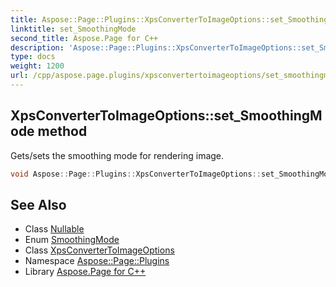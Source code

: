 ```yaml
---
title: Aspose::Page::Plugins::XpsConverterToImageOptions::set_SmoothingMode method
linktitle: set_SmoothingMode
second_title: Aspose.Page for C++
description: 'Aspose::Page::Plugins::XpsConverterToImageOptions::set_SmoothingMode method. Gets/sets the smoothing mode for rendering image in C++.'
type: docs
weight: 1200
url: /cpp/aspose.page.plugins/xpsconvertertoimageoptions/set_smoothingmode/
---
```

## XpsConverterToImageOptions::set_SmoothingMode method


Gets/sets the smoothing mode for rendering image.

```cpp
void Aspose::Page::Plugins::XpsConverterToImageOptions::set_SmoothingMode(System::Nullable<System::Drawing::Drawing2D::SmoothingMode> value)
```

## See Also

* Class [Nullable](../../../system/nullable/)
* Enum [SmoothingMode](../../../system.drawing.drawing2d/smoothingmode/)
* Class [XpsConverterToImageOptions](../)
* Namespace [Aspose::Page::Plugins](../../)
* Library [Aspose.Page for C++](../../../)
